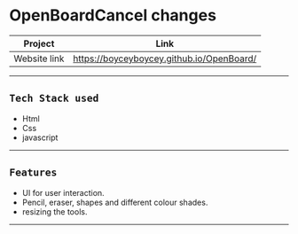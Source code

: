 # OpenBoardCancel changes
| Project | Link |
| ------ | ------ |
| Website link | https://boyceyboycey.github.io/OpenBoard/ 


---
## `Tech Stack used`
- Html
- Css
- javascript
---
## `Features`
- UI for user interaction.
- Pencil, eraser, shapes and different colour shades.
- resizing the tools.
---

